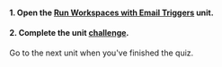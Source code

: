 <head><base target="_blank"> </head>

#### **1. Open the [Run Workspaces with Email Triggers](https://safe.my.trailhead.com/content/safe/modules/build-versatile-automations/run-workspaces-with-email-triggers?trail_id=fme-server-authoring) unit.**

  


#### **2. Complete the unit** [**challenge**](https://safe.my.trailhead.com/content/safe/modules/build-versatile-automations/run-workspaces-with-email-triggers?trail_id=fme-server-authoring#challenge).

Go to the next unit when you've finished the quiz.


